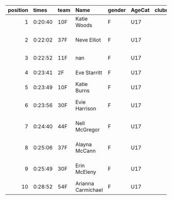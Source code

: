 |   position | times   | team   | Name               | gender   | AgeCat   |   clubnumber | Club name                  | Website                               |   finishPosition |
|-----------:|:--------|:-------|:-------------------|:---------|:---------|-------------:|:---------------------------|:--------------------------------------|-----------------:|
|          1 | 0:20:40 | 10F    | Katie Woods        | F        | U17      |           10 | Shettleston Harriers       | http://shettlestonharriers.org.uk/    |               16 |
|          2 | 0:22:02 | 37F    | Neve Elliot        | F        | U17      |           37 | Law & District AAC         | http://www.lawaac.co.uk/              |               20 |
|          3 | 0:22:52 | 11F    | nan                | F        | U17      |           11 | Airdrie Harriers           | http://airdrieharriers.org/           |               23 |
|          4 | 0:23:41 | 2F     | Eve Starritt       | F        | U17      |            2 | Kilmarnock H&AC            | http://www.kilmarnockharriers.com/    |               25 |
|          5 | 0:23:49 | 10F    | Katie Burns        | F        | U17      |           10 | Shettleston Harriers       | http://shettlestonharriers.org.uk/    |               26 |
|          6 | 0:23:56 | 30F    | Evie Harrison      | F        | U17      |           30 | Greenock Glenpark Harriers | https://greenockglenparkharriers.com/ |               27 |
|          7 | 0:24:40 | 44F    | Nell McGregor      | F        | U17      |           44 | North Ayrshire AAC         | https://naathletics.co.uk/            |               28 |
|          8 | 0:25:06 | 37F    | Alayna McCann      | F        | U17      |           37 | Law & District AAC         | http://www.lawaac.co.uk/              |               29 |
|          9 | 0:25:49 | 30F    | Erin McEleny       | F        | U17      |           30 | Greenock Glenpark Harriers | https://greenockglenparkharriers.com/ |               30 |
|         10 | 0:28:52 | 54F    | Arianna Carmichael | F        | U17      |           54 | VP-Glasgow                 | https://www.vp-glasgow.com            |               31 |
